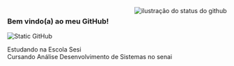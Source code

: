 <img align='right' src="https://github-readme-stats.vercel.app/api?username=AliceEingMayer&show_icons=true&title_color=783c00&text_color=af552e&icon_color=783c00&bg_color=f8efd4&cache_seconds=2300" alt="ilustração do status do github">

### Bem vindo(a) ao meu GitHub!
 
<img src="https://img.shields.io/static/v1?label=Overview&message=AliceEingMayer&color=7F00FF&style=for-the-badge&logo=GitHub" alt="Static GitHub">

<p>Estudando na Escola Sesi<br/> Cursando Análise Desenvolvimento de Sistemas no senai</p>
